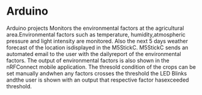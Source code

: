 # Arduino
Arduino projects
Monitors the environmental factors at the agricultural area.Environmental factors such as temperature, humidity,atmospheric pressure and light intensity are monitored.
Also the next 5 days weather forecast of the location isdisplayed in the M5StickC.
M5StickC sends an automated email to the user with the dailyreport of the environmental factors.
The output of environmental factors is also shown in the nRFConnect mobile application.
The thresold condition of the crops can be set manually andwhen any factors crosses the threshold the LED Blinks andthe user is shown with an output that respective factor hasexceeded threshold.
